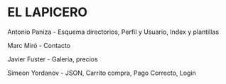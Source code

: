 # EL LAPICERO

Antonio Paniza - Esquema directorios, Perfil y Usuario, Index y plantillas

Marc Miró - Contacto

Javier Fuster - Galeria, precios

Simeon Yordanov - JSON, Carrito compra, Pago Correcto, Login
